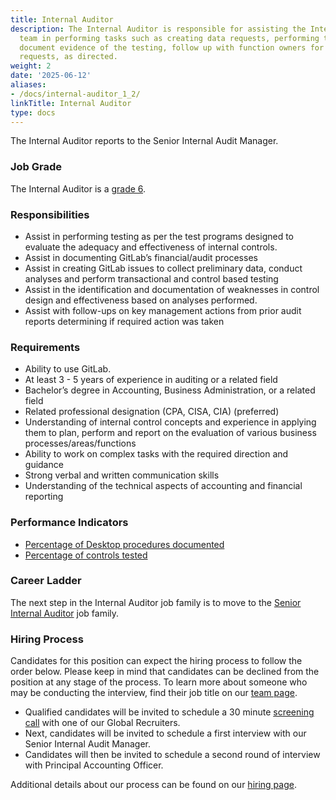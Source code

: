 ```yaml
---
title: Internal Auditor
description: The Internal Auditor is responsible for assisting the Internal Audit
  team in performing tasks such as creating data requests, performing testing of controls,
  document evidence of the testing, follow up with function owners for pending information
  requests, as directed.
weight: 2
date: '2025-06-12'
aliases:
- /docs/internal-auditor_1_2/
linkTitle: Internal Auditor
type: docs
---
```


The Internal Auditor reports to the Senior Internal Audit Manager.

### Job Grade

The Internal Auditor is a [grade 6](/handbook/total-rewards/compensation/compensation-calculator/#gitlab-job-grades).

### Responsibilities

- Assist in performing testing as per the test programs designed to evaluate the adequacy and effectiveness of internal controls.
- Assist in documenting GitLab’s financial/audit processes
- Assist in creating GitLab issues to collect preliminary data, conduct analyses and perform transactional and control based testing
- Assist in the identification and documentation of weaknesses in control design and effectiveness based on analyses performed.
- Assist with follow-ups on key management actions from prior audit reports determining if required action was taken

### Requirements

- Ability to use GitLab.
- At least 3 - 5 years of experience in auditing or a related field
- Bachelor’s degree in Accounting, Business Administration, or a related field
- Related professional designation (CPA, CISA, CIA) (preferred)
- Understanding of internal control concepts and experience in applying them to plan, perform and report on the evaluation of various business processes/areas/functions
- Ability to work on complex tasks with the required direction and guidance
- Strong verbal and written communication skills
- Understanding of the technical aspects of accounting and financial reporting

### Performance Indicators

- [Percentage of Desktop procedures documented](/handbook/internal-audit/#internal-audit-performance-measures)
- [Percentage of controls tested](/handbook/internal-audit/#internal-audit-performance-measures)

### Career Ladder

The next step in the Internal Auditor job family is to move to the [Senior Internal Auditor](/job-families/finance/internal-audit/#senior-internal-auditor) job family.

### Hiring Process

Candidates for this position can expect the hiring process to follow the order below. Please keep in mind that candidates can be declined from the position at any stage of the process. To learn more about someone who may be conducting the interview, find their job title on our [team page](/handbook/company/team/).

- Qualified candidates will be invited to schedule a 30 minute [screening call](/handbook/hiring/interviewing/) with one of our Global Recruiters.
- Next, candidates will be invited to schedule a first interview with our Senior Internal Audit Manager.
- Candidates will then be invited to schedule a second round of interview with Principal Accounting Officer.

Additional details about our process can be found on our [hiring page](/handbook/hiring/).
